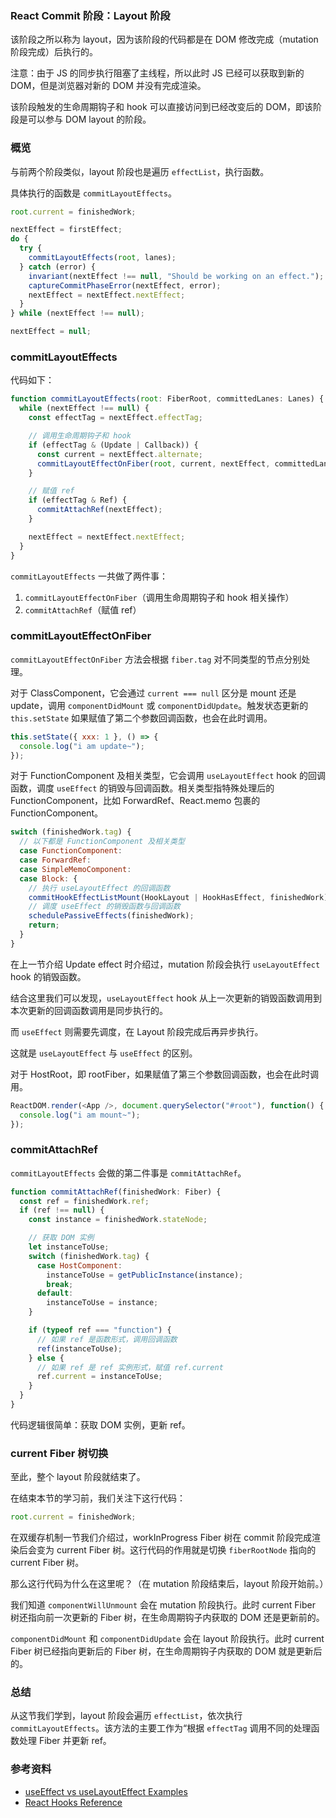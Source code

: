 ### React Commit 阶段：Layout 阶段

该阶段之所以称为 layout，因为该阶段的代码都是在 DOM 修改完成（mutation 阶段完成）后执行的。

注意：由于 JS 的同步执行阻塞了主线程，所以此时 JS 已经可以获取到新的 DOM，但是浏览器对新的 DOM 并没有完成渲染。

该阶段触发的生命周期钩子和 hook 可以直接访问到已经改变后的 DOM，即该阶段是可以参与 DOM layout 的阶段。

### 概览

与前两个阶段类似，layout 阶段也是遍历 `effectList`，执行函数。

具体执行的函数是 `commitLayoutEffects`。

```javascript
root.current = finishedWork;

nextEffect = firstEffect;
do {
  try {
    commitLayoutEffects(root, lanes);
  } catch (error) {
    invariant(nextEffect !== null, "Should be working on an effect.");
    captureCommitPhaseError(nextEffect, error);
    nextEffect = nextEffect.nextEffect;
  }
} while (nextEffect !== null);

nextEffect = null;
```

### commitLayoutEffects

代码如下：

```javascript
function commitLayoutEffects(root: FiberRoot, committedLanes: Lanes) {
  while (nextEffect !== null) {
    const effectTag = nextEffect.effectTag;

    // 调用生命周期钩子和 hook
    if (effectTag & (Update | Callback)) {
      const current = nextEffect.alternate;
      commitLayoutEffectOnFiber(root, current, nextEffect, committedLanes);
    }

    // 赋值 ref
    if (effectTag & Ref) {
      commitAttachRef(nextEffect);
    }

    nextEffect = nextEffect.nextEffect;
  }
}
```

`commitLayoutEffects` 一共做了两件事：

1. `commitLayoutEffectOnFiber`（调用生命周期钩子和 hook 相关操作）
2. `commitAttachRef`（赋值 ref）

### commitLayoutEffectOnFiber

`commitLayoutEffectOnFiber` 方法会根据 `fiber.tag` 对不同类型的节点分别处理。

对于 ClassComponent，它会通过 `current === null` 区分是 mount 还是 update，调用 `componentDidMount` 或 `componentDidUpdate`。触发状态更新的 `this.setState` 如果赋值了第二个参数回调函数，也会在此时调用。

```javascript
this.setState({ xxx: 1 }, () => {
  console.log("i am update~");
});
```

对于 FunctionComponent 及相关类型，它会调用 `useLayoutEffect` hook 的回调函数，调度 `useEffect` 的销毁与回调函数。相关类型指特殊处理后的 FunctionComponent，比如 ForwardRef、React.memo 包裹的 FunctionComponent。

```javascript
switch (finishedWork.tag) {
  // 以下都是 FunctionComponent 及相关类型
  case FunctionComponent:
  case ForwardRef:
  case SimpleMemoComponent:
  case Block: {
    // 执行 useLayoutEffect 的回调函数
    commitHookEffectListMount(HookLayout | HookHasEffect, finishedWork);
    // 调度 useEffect 的销毁函数与回调函数
    schedulePassiveEffects(finishedWork);
    return;
  }
}
```

在上一节介绍 Update effect 时介绍过，mutation 阶段会执行 `useLayoutEffect` hook 的销毁函数。

结合这里我们可以发现，`useLayoutEffect` hook 从上一次更新的销毁函数调用到本次更新的回调函数调用是同步执行的。

而 `useEffect` 则需要先调度，在 Layout 阶段完成后再异步执行。

这就是 `useLayoutEffect` 与 `useEffect` 的区别。

对于 HostRoot，即 rootFiber，如果赋值了第三个参数回调函数，也会在此时调用。

```javascript
ReactDOM.render(<App />, document.querySelector("#root"), function() {
  console.log("i am mount~");
});
```

### commitAttachRef

`commitLayoutEffects` 会做的第二件事是 `commitAttachRef`。

```javascript
function commitAttachRef(finishedWork: Fiber) {
  const ref = finishedWork.ref;
  if (ref !== null) {
    const instance = finishedWork.stateNode;

    // 获取 DOM 实例
    let instanceToUse;
    switch (finishedWork.tag) {
      case HostComponent:
        instanceToUse = getPublicInstance(instance);
        break;
      default:
        instanceToUse = instance;
    }

    if (typeof ref === "function") {
      // 如果 ref 是函数形式，调用回调函数
      ref(instanceToUse);
    } else {
      // 如果 ref 是 ref 实例形式，赋值 ref.current
      ref.current = instanceToUse;
    }
  }
}
```

代码逻辑很简单：获取 DOM 实例，更新 ref。

### current Fiber 树切换

至此，整个 layout 阶段就结束了。

在结束本节的学习前，我们关注下这行代码：

```javascript
root.current = finishedWork;
```

在双缓存机制一节我们介绍过，workInProgress Fiber 树在 commit 阶段完成渲染后会变为 current Fiber 树。这行代码的作用就是切换 `fiberRootNode` 指向的 current Fiber 树。

那么这行代码为什么在这里呢？（在 mutation 阶段结束后，layout 阶段开始前。）

我们知道 `componentWillUnmount` 会在 mutation 阶段执行。此时 current Fiber 树还指向前一次更新的 Fiber 树，在生命周期钩子内获取的 DOM 还是更新前的。

`componentDidMount` 和 `componentDidUpdate` 会在 layout 阶段执行。此时 current Fiber 树已经指向更新后的 Fiber 树，在生命周期钩子内获取的 DOM 就是更新后的。

### 总结

从这节我们学到，layout 阶段会遍历 `effectList`，依次执行 `commitLayoutEffects`。该方法的主要工作为“根据 `effectTag` 调用不同的处理函数处理 Fiber 并更新 ref。

### 参考资料

- [useEffect vs useLayoutEffect Examples](https://reactjs.org/docs/hooks-reference.html#uselayouteffect)
- [React Hooks Reference](https://reactjs.org/docs/hooks-reference.html#uselayouteffect)
